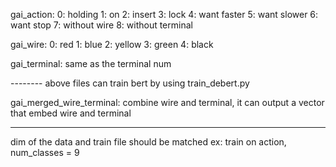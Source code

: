 gai_action:
0: holding
1: on
2: insert
3: lock
4: want faster
5: want slower
6: want stop
7: without wire
8: without terminal

gai_wire:
0: red
1: blue
2: yellow
3: green
4: black

gai_terminal:
same as the terminal num

-------- above files can train bert by using train_debert.py

gai_merged_wire_terminal:
combine wire and terminal, it can output a vector that embed wire and terminal

--------

dim of the data and train file should be matched ex: train on action, num_classes = 9